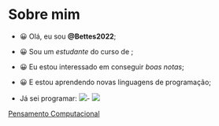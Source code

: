 # Sobre mim

- :grinning: Olá, eu sou **@Bettes2022**;
- :grinning: Sou um *estudante* do curso de  ; 
- :grinning: Eu estou interessado em conseguir *boas notas*;
- :grinning: E estou aprendendo novas linguagens de programação; 

- Já sei programar:   ![](https://img.shields.io/badge/JavaScript-323330?style=for-the-badge&logo=javascript&logoColor=F7DF1E)- ![](https://img.shields.io/badge/Scratch-4D97FF?style=for-the-badge&logo=Scratch&logoColor=white)

<!---
Bettes2022/Bettes2022 is a ✨ special ✨ repository because its `README.md` (this file) appears on your GitHub profile.
You can click the Preview link to take a look at your changes.
--->


[Pensamento Computacional](https://pt.wikipedia.org/wiki/Pensamento_computacional)
